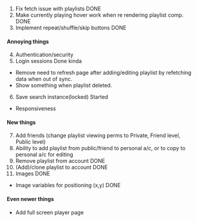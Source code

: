 1. Fix fetch issue with playlists DONE
2. Make currently playing hover work when re rendering playlist comp. DONE
3. Implement repeat/shuffle/skip buttons DONE

#### Annoying things
4. Authentication/security
5. Login sessions Done kinda
- Remove need to refresh page after adding/editing playlist by refetching data when out of sync.
- Show something when playlist deleted.
6. Save search instance(locked) Started
- Responsiveness

#### New things
7. Add friends (change playlist viewing perms to Private, Friend level, Public level)
8. Ability to add playlist from public/friend to personal a/c, or to copy to personal a/c for editing
9. Remove playlist from account DONE
10. (Add)/clone playlist to account DONE
11. Images DONE
- Image variables for positioning (x,y) DONE

#### Even newer things
- Add full screen player page